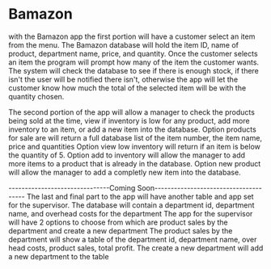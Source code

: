 # Bamazon
with the Bamazon app the first portion will have a customer select an item from the menu. 
The Bamazon database will hold the item ID, name of product, department name, price, and quantity.
Once the customer selects an item the program will prompt how many of the item the customer wants.
The system will check the database to see if there is enough stock, if there isn't the user will be notified there isn't, otherwise the app will let the customer know how much the total of the selected item will be with the quantity chosen.

The second portion of the app will allow a manager to check the products being sold at the time, view if inventory is low for any product, add more inventory to an item, or add a new item into the database.
Option products for sale are will return a full database list of the item number, the item name, price and quantities
Option view low inventory will return if an item is below the quantity of 5.
Option add to inventory will allow the manager to add more items to a product that is already in the database.
Option new product will allow the manager to add a completly new item into the database.

-------------------------------Coming Soon--------------------------------------
The last and final part to the app will have another table and app set for the supervisor.
The database will contain a department id, department name, and overhead costs for the department
The app for the supervisor will have 2 options to choose from which are product sales by the department and create a new department
The product sales by the department will show a table of the department id, department name, over head costs, product sales, total profit.
The create a new department will add a new department to the table
